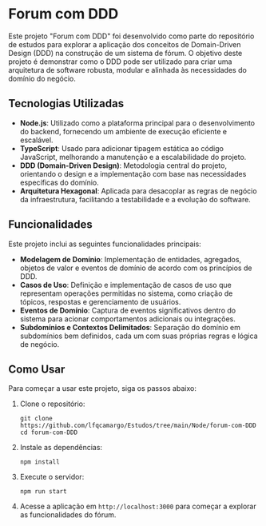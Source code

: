 # Forum com DDD

Este projeto "Forum com DDD" foi desenvolvido como parte do repositório de estudos para explorar a aplicação dos conceitos de Domain-Driven Design (DDD) na construção de um sistema de fórum. O objetivo deste projeto é demonstrar como o DDD pode ser utilizado para criar uma arquitetura de software robusta, modular e alinhada às necessidades do domínio do negócio.

## Tecnologias Utilizadas

- **Node.js**: Utilizado como a plataforma principal para o desenvolvimento do backend, fornecendo um ambiente de execução eficiente e escalável.
- **TypeScript**: Usado para adicionar tipagem estática ao código JavaScript, melhorando a manutenção e a escalabilidade do projeto.
- **DDD (Domain-Driven Design)**: Metodologia central do projeto, orientando o design e a implementação com base nas necessidades específicas do domínio.
- **Arquitetura Hexagonal**: Aplicada para desacoplar as regras de negócio da infraestrutura, facilitando a testabilidade e a evolução do software.

## Funcionalidades

Este projeto inclui as seguintes funcionalidades principais:
- **Modelagem de Domínio**: Implementação de entidades, agregados, objetos de valor e eventos de domínio de acordo com os princípios de DDD.
- **Casos de Uso**: Definição e implementação de casos de uso que representam operações permitidas no sistema, como criação de tópicos, respostas e gerenciamento de usuários.
- **Eventos de Domínio**: Captura de eventos significativos dentro do sistema para acionar comportamentos adicionais ou integrações.
- **Subdomínios e Contextos Delimitados**: Separação do domínio em subdomínios bem definidos, cada um com suas próprias regras e lógica de negócio.

## Como Usar

Para começar a usar este projeto, siga os passos abaixo:

1. Clone o repositório:
   ```
   git clone https://github.com/lfqcamargo/Estudos/tree/main/Node/forum-com-DDD
   cd forum-com-DDD
   ```

2. Instale as dependências:
   ```
   npm install
   ```

3. Execute o servidor:
   ```
   npm run start
   ```

4. Acesse a aplicação em `http://localhost:3000` para começar a explorar as funcionalidades do fórum.

